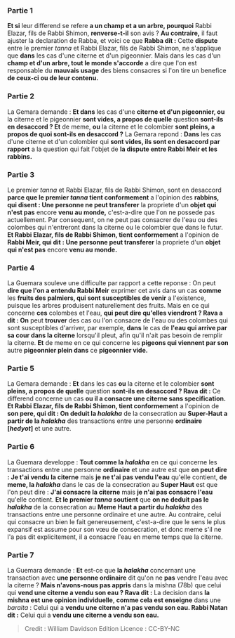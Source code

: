 
### Partie 1
<b>Et si</b> leur differend se refere <b>a un champ et a un arbre, pourquoi</b> Rabbi Elazar, fils de Rabbi Shimon, <b>renverse-t-il</b> son avis ? <b>Au contraire,</b> il faut ajuster la declaration de Rabba, et voici ce que <b>Rabba dit :</b> Cette <b>dispute</b> entre le premier <i>tanna</i> et Rabbi Elazar, fils de Rabbi Shimon, ne s'applique que <b>dans</b> les cas d'une citerne et d'un pigeonnier. Mais dans</b> les cas d'un <b>champ et d'un arbre, tout le monde s'accorde</b> a dire que l'on est responsable du <b>mauvais usage</b> des biens consacres si l'on tire un benefice <b>de ceux-ci ou de leur contenu.</b>

### Partie 2
La Gemara demande : <b>Et dans</b> les cas d'une <b>citerne et d'un pigeonnier, ou</b> la citerne et le pigeonnier <b>sont vides, a propos de quelle</b> question <b>sont-ils en desaccord ? Et</b> de meme, <b>ou</b> la citerne et le colombier <b>sont pleins, a propos de quoi sont-ils en desaccord ?</b> La Gemara repond : <b>Dans</b> les cas d'une citerne et d'un colombier qui <b>sont vides, ils sont en desaccord par rapport</b> a la question qui fait l'objet de <b>la dispute entre Rabbi Meir et les rabbins.</b>

### Partie 3
Le premier <i>tanna</i> et Rabbi Elazar, fils de Rabbi Shimon, sont en desaccord <b>parce que le premier <i>tanna</i> tient conformement</b> a l'opinion des <b>rabbins, qui disent : Une personne ne peut transferer</b> la propriete d'un <b>objet qui n'est pas</b> encore <b>venu au monde,</b> c'est-a-dire que l'on ne possede pas actuellement. Par consequent, on ne peut pas consacrer de l'eau ou des colombes qui n'entreront dans la citerne ou le colombier que dans le futur. <b>Et Rabbi Elazar, fils de Rabbi Shimon, tient conformement</b> a l'opinion de <b>Rabbi Meir, qui dit : Une personne peut transferer</b> la propriete d'un <b>objet qui n'est pas</b> encore <b>venu au monde.</b>

### Partie 4
La Guemara souleve une difficulte par rapport a cette reponse : On peut <b>dire que l'on a entendu Rabbi Meir</b> exprimer cet avis dans un cas <b>comme</b> les <b>fruits des palmiers, qui sont susceptibles de venir</b> a l'existence, puisque les arbres produisent naturellement des fruits. Mais en ce qui concerne <b>ces</b> colombes et l'eau, <b>qui peut dire qu'elles viendront ? Rava a dit : On</b> peut <b>trouver</b> des cas ou l'on consacre de l'eau ou des colombes qui sont susceptibles d'arriver, par exemple, <b>dans</b> le cas de <b>l'eau qui arrive par sa cour dans la citerne</b> lorsqu'il pleut, afin qu'il n'ait pas besoin de remplir la citerne. <b>Et</b> de meme en ce qui concerne les <b>pigeons qui viennent par son</b> autre <b>pigeonnier plein dans</b> ce <b>pigeonnier vide.</b>

### Partie 5
La Gemara demande : <b>Et</b> dans les cas <b>ou</b> la citerne et le colombier <b>sont pleins, a propos de quelle</b> question <b>sont-ils en desaccord ? Rava dit :</b> Ce differend concerne un cas <b>ou il a consacre une citerne sans specification. Et Rabbi Elazar, fils de Rabbi Shimon, tient conformement</b> a l'opinion de <b>son pere, qui dit : On deduit la <i>halakha</i></b> de la consecration au <b>Super-Haut a partir de la <i>halakha</i></b> des transactions entre une personne <b>ordinaire</b> <b>[<i>hedyot</i>]</b> et une autre.

### Partie 6
La Guemara developpe : <b>Tout comme la <i>halakha</i></b> en ce qui concerne les transactions entre une personne <b>ordinaire</b> et une autre est que <b>on peut dire : Je t'ai vendu la citerne</b> mais <b>je ne t'ai pas vendu l'eau</b> qu'elle contient, <b>de meme, la <i>halakha</i></b> dans le cas de la consecration au <b>Super Haut</b> est que l'on peut dire : <b>J'ai consacre la citerne</b> mais <b>je n'ai pas consacre l'eau</b> qu'elle contient. <b>Et le premier <i>tanna</i> soutient</b> que <b>on ne deduit pas le <i>halakha</i></b> de la consecration au <b>Meme Haut a partir du <i>halakha</i></b> des transactions entre une personne ordinaire et une autre. Au contraire, celui qui consacre un bien le fait genereusement, c'est-a-dire que le sens le plus expansif est assume pour son vœu de consecration, et donc meme s'il ne l'a pas dit explicitement, il a consacre l'eau en meme temps que la citerne.

### Partie 7
La Guemara demande : <b>Et</b> est-ce que <b>la <i>halakha</i></b> concernant une transaction avec <b>une personne ordinaire</b> dit qu'on ne <b>pas</b> vendre l'eau avec la citerne ? <b>Mais n'avons-nous pas appris</b> dans la mishna (78b) que celui qui <b>vend une citerne a vendu son eau ? Rava dit :</b> La decision dans <b>la mishna est une opinion individuelle</b>, <b>comme cela est enseigne</b> dans une <i>baraita</i> : Celui qui a <b>vendu une citerne n'a pas vendu son eau. Rabbi Natan dit :</b> Celui qui a <b>vendu une citerne a vendu son eau.</b>

>Credit : William Davidson Edition
>Licence : CC-BY-NC